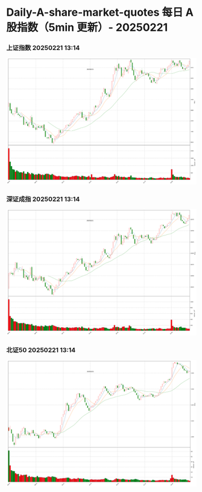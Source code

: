 
# Daily-A-share-market-quotes 每日 A 股指数（5min 更新）- 20250221

### 上证指数 20250221 13:14
![](./fig/2025/2/20250221-sh000001.png)

### 深证成指 20250221 13:14
![](./fig/2025/2/20250221-sz399001.png)

### 北证50 20250221 13:14
![](./fig/2025/2/20250221-bj899050.png)
